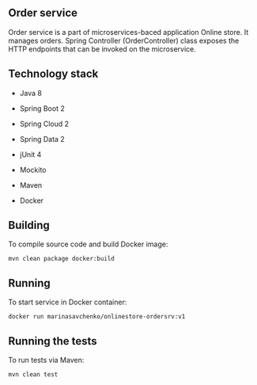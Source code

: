 ## **Order service**

Order service is a part of microservices-baced application Online store. It manages orders.
Spring Controller (OrderController) class exposes the HTTP endpoints that can be invoked on the microservice.

## **Technology stack**

* Java 8
* Spring Boot 2
* Spring Cloud 2
* Spring Data 2

* jUnit 4
* Mockito

* Maven
* Docker

## **Building**

To compile source code and build Docker image:
```
mvn clean package docker:build
```

## **Running**

To start service in Docker container:
```
docker run marinasavchenko/onlinestore-ordersrv:v1
```

## **Running the tests**

To run tests via Maven:
```
mvn clean test
```

